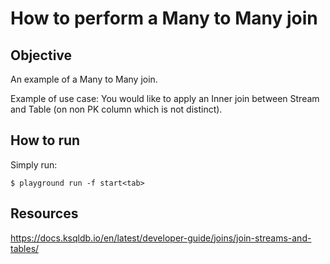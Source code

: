 # How to perform a Many to Many join

## Objective

An example of a Many to Many join.

Example of use case: You would like to apply an Inner join between Stream and Table (on non PK column which is not distinct).

## How to run

Simply run:

```
$ playground run -f start<tab>
```

## Resources
https://docs.ksqldb.io/en/latest/developer-guide/joins/join-streams-and-tables/

